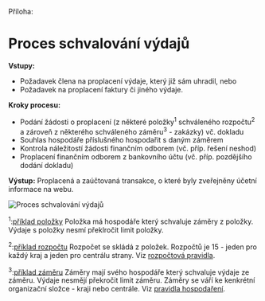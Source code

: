 Příloha:

# Proces schvalování výdajů

**Vstupy:**
 * Požadavek člena na proplacení výdaje, který již sám uhradil, nebo
 * Požadavek na proplacení faktury či jiného výdaje.

**Kroky procesu:**
* Podání žádosti o proplacení (z některé položky<sup>1</sup> schváleného rozpočtu<sup>2</sup> a zároveň z některého schváleného záměru<sup>3</sup> - zakázky) vč. dokladu
* Souhlas hospodáře příslušného hospodařit s daným záměrem
* Kontrola náležitostí žádosti finančním odborem (vč. příp. řešení neshod)
* Proplacení finančním odborem z bankovního účtu (vč. příp. pozdějšího dodání dokladu)

**Výstup:** Proplacená a zaúčtovaná transakce, o které byly zveřejněny účetní informace na webu.


![Proces schvalování výdajů](proces.jpg)

<sup>1</sup>:[příklad položky](https://wiki.pirati.cz/fo/hospodareni2017/rozpocty/strana/212500110) Položka má hospodáře který schvaluje záměry z položky. Výdaje s položky nesmí překlročit limit položky.

<sup>2</sup>:[příklad rozpočtu](https://wiki.pirati.cz/fo/hospodareni2017/rozpocty/strana/start) Rozpočet se skládá z položek. Rozpočtů je 15 - jeden pro každý kraj a jeden pro centrálu strany. Viz [rozpočtová pravidla](https://wiki.pirati.cz/rules/ropr).

<sup>3</sup>:[příklad záměru](https://wiki.pirati.cz/fo/zamery/foz_1_2017) Záměry mají svého hospodáře který schvaluje výdaje ze záměru. Výdaje nesmějí překročit limit záměru. Záměry se váří ke kenkrétní organizační složce - kraji nebo centrále. Viz [pravidla hospodaření](https://wiki.pirati.cz/rules/prah).
